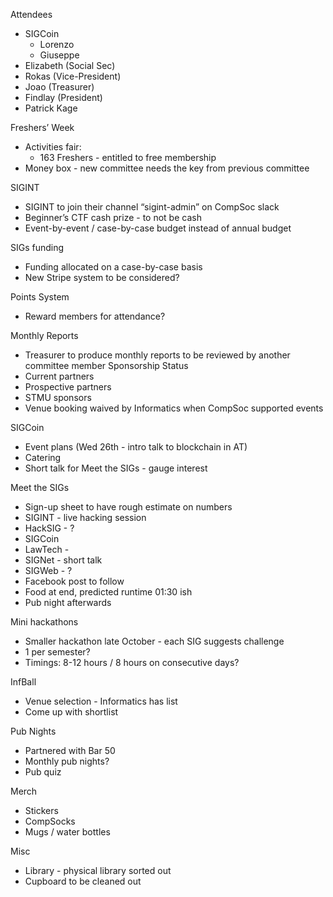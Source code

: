 ﻿Attendees
* SIGCoin
   * Lorenzo
   * Giuseppe
* Elizabeth (Social Sec)
* Rokas (Vice-President)
* Joao (Treasurer)
* Findlay (President)
* Patrick Kage

Freshers’ Week
* Activities fair:
   * 163 Freshers - entitled to free membership
* Money box - new committee needs the key from previous committee

SIGINT
* SIGINT to join their channel “sigint-admin” on CompSoc slack
* Beginner’s CTF cash prize - to not be cash
* Event-by-event / case-by-case budget instead of annual budget

SIGs funding
* Funding allocated on a case-by-case basis
* New Stripe system to be considered?

Points System
* Reward members for attendance?

Monthly Reports
* Treasurer to produce monthly reports to be reviewed by another committee member
Sponsorship Status
* Current partners
* Prospective partners
* STMU sponsors
* Venue booking waived by Informatics when CompSoc supported events

SIGCoin
* Event plans (Wed 26th - intro talk to blockchain in AT)
* Catering
* Short talk for Meet the SIGs - gauge interest

Meet the SIGs
* Sign-up sheet to have rough estimate on numbers
* SIGINT - live hacking session
* HackSIG - ?
* SIGCoin
* LawTech -
* SIGNet - short talk
* SIGWeb - ?
* Facebook post to follow
* Food at end, predicted runtime 01:30 ish
* Pub night afterwards

Mini hackathons
* Smaller hackathon late October - each SIG suggests challenge
* 1 per semester?
* Timings: 8-12 hours / 8 hours on consecutive days?

InfBall
* Venue selection - Informatics has list
* Come up with shortlist

Pub Nights
* Partnered with Bar 50
* Monthly pub nights?
* Pub quiz

Merch
* Stickers
* CompSocks
* Mugs / water bottles

Misc
* Library - physical library sorted out
* Cupboard to be cleaned out
